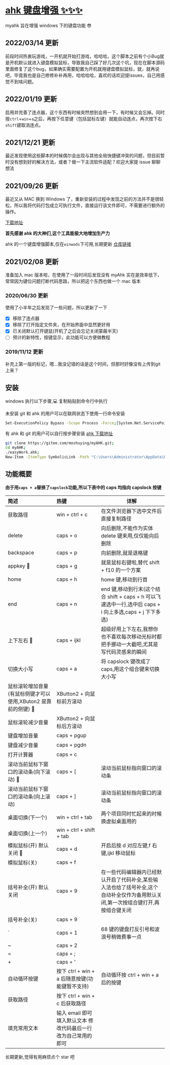 # [ahk 键盘增强 ✨✨✨](https://github.com/moshuying/myAHK)

myahk 旨在增强 windows 下的键盘功能 😎

## 2022/03/14 更新

前段时间热衷玩游戏，一开机就开始打游戏，哈哈哈，这个脚本之前有个小Bug就是开机默认就进入键盘模拟鼠标，导致我自己踩了好几次这个坑，现在在脚本源码里面修复了这个bug，如果确实需要配置为开机就用键盘模拟鼠标，就，就再说吧，毕竟我也是自己修修补补再用，哈哈哈哈，喜欢的话欢迎提issues，自己用感觉不到啥问题。

## 2022/01/19 更新

启用并完善了连点器，这个东西有时候突然想到会用一下，有时候又会忘掉。同时按`ctrl`+`win`+`a`之后，再按下任意键（包括鼠标左键）就能自动连点，再次按下右`shift`键取消连点。

## 2021/12/21 更新

最近发现使用这些脚本的时候偶尔会出现与其他全局快捷键冲突的问题，但目前暂时没有想到好的解决方法，或者？做一下主流软件适配？欢迎大家提 issue 聊聊想法

## 2021/09/26 更新

最近又从 MAC 换到 Windows 了，重新安装的过程中发现之前的方法并不是很轻松，所以我将代码打包成立可执行文件，直接运行该文件即可，不需要进行额外的操作。

[下载地址](https://github.com/moshuying/myAHK/releases)

**首先感谢 ahk 的大神们,这个工具能极大地增加生产力**

ahk 的一个键盘增强脚本,仅在`winwods`下可用,长期更新 [仓库链接](https://github.com/moshuying/myAHK)

## 2021/02/08 更新

准备加入 mac 版本啦，在使用了一段时间后发现没有 myAhk 实在是效率低下，常常因为键位问题打断代码思路，所以把这个东西也做一个 mac 版本

### 2020/06/30 更新

使用了小半年之后发现了一些问题，所以更新了一下

- [x] 移除了连点器
- [x] 移除了打开指定文件夹，在开始界面中显然更好用
- [x] 已关闭默认打开键鼠(开机了之后会忘记关闭蒙蔽半天)
- [ ] 预计的新特性，按键显示，此功能可以方便做教程
### 2019/11/12 更新

补充上第一版的标记，嗯...我没记错的话是这个时间，但那时好像没有上传到git上来？

## 安装

windows 执行以下步骤,💻 复制粘贴到命令行中执行

未安装 git 和 ahk 的用户可以在联网状态下使用一行命令安装

```sh
Set-ExecutionPolicy Bypass -Scope Process -Force;[System.Net.ServicePointManager]::SecurityProtocol = [System.Net.ServicePointManager]::SecurityProtocol -bor 3072;iex ((New-Object System.Net.WebClient).DownloadString('https://chocolatey.org/install.ps1'));choco install git autohotkey.install -y;git clone https://gitee.com/moshuying/myAHK.git;cd myAHK;.\easyWork.ahk;New-Item -ItemType SymbolicLink -Path "C:\Users\Administrator\AppData\Roaming\Microsoft\Windows\Start Menu\Programs\Startup" -Name ".\easyWork.ahk.lnk" -Value ".\easyWork.ahk"
```

有 ahk 和 git 的用户可以自行按步骤安装
[ahk 下载地址](https://www.autohotkey.com/download/ahk-install.exe)

```sh
git clone https://gitee.com/moshuying/myAHK.git;
cd myAHK;
./easyWork.ahk;
New-Item -ItemType SymbolicLink -Path "C:\Users\Administrator\AppData\Roaming\Microsoft\Windows\Start Menu\Programs\Startup" -Name ".\easyWork.ahk.lnk" -Value ".\easyWork.ahk"
```

## 功能概要

**由于用`caps + a`替换了`capslock`功能,所以下表中的 caps 均指向 capslock 按键**

| 简述                                                           | 热键                                                           | 详解                                                                                                                               |
| :------------------------------------------------------------- | :------------------------------------------------------------- | ---------------------------------------------------------------------------------------------------------------------------------- |
| 获取路径                                                       | win + ctrl + c                                                 | 在文件浏览器下选中文件后直接复制路径                                                                                               |
| delete                                                         | caps + o                                                       | 向后删除,不能作为实体 delete 键来用,仅仅能向后删除                                                                                 |
| backspace                                                      | caps + p                                                       | 向前删除,就是退格键                                                                                                                |
| appkey 🍥                                                      | caps + g                                                       | 就是鼠标右键啦,替代 shift + f10 的一个方案                                                                                         |
| home                                                           | caps + h                                                       | home 键,移动到行首                                                                                                                 |
| end                                                            | caps + n                                                       | end 键,移动到行末(这个结合 shift + caps + h 可以飞速选中一行,选中后 caps + i 向上多选,caps + j 下下多选)                           |
| 上下左右 👏                                                    | caps + ijkl                                                    | 超级好用上下左右,我想你也不喜欢每次移动光标时都把手挪动一大截吧,尤其是写代码灵感来的瞬间                                           |
| 切换大小写                                                     | caps + a                                                       | 将 capslock 键改成了 caps,用这个组合键来切换大小写                                                                                 |
| 鼠标滚轮增加音量(有鼠标侧键才可以使用,XButon2 是靠前的侧键) 🥩 | XButton2 + 向鼠标前方滚动                                      |                                                                                                                                    |
| 鼠标滚轮减少音量                                               | XButton2 + 向鼠标后方滚动                                      |                                                                                                                                    |
| 键盘增加音量                                                   | caps + pgup                                                    |                                                                                                                                    |
| 键盘减少音量                                                   | caps + pgdn                                                    |                                                                                                                                    |
| 打开计算器                                                     | caps + c                                                       |                                                                                                                                    |
| 滚动当前鼠标下窗口的滚动条(向下滚动) 🍧                        | caps + [                                                       | 滚动当前鼠标指向窗口的滚动条                                                                                                       |
| 滚动当前鼠标下窗口的滚动条(向上滚动)                           | caps + ]                                                       | 滚动当前鼠标指向窗口的滚动条                                                                                                       |
| 桌面切换(下一个)                                               | win + ctrl + tab                                               | 两个项目同时忙起来的时候换虚拟桌面用的                                                                                             |
| 桌面切换(上一个)                                               | win + ctrl + shift + tab                                       |                                                                                                                                    |
| 模拟鼠标(开) 默认关闭 🌭                                       | caps + d                                                       | 开启后按 d 对应左键,f 右键,ijkl 移动鼠标                                                                                           |
| 模拟鼠标(关)                                                   | caps + f                                                       |                                                                                                                                    |
| 括号补全(开) 默认关闭                                          | caps + 9                                                       | 在一些代码编辑器内已经默认开启了代码补全,某些输入法也给了括号补全,这个自动补全仅作为备用默认关闭,第一次按组合键打开,再按组合键关闭 |
| 括号补全(关)                                                   | caps + 9                                                       |                                                                                                                                    |
| `                                                              | caps + 1                                                       | 68 键的键盘打反引号和波浪号稍微费事一点                                                                                            |
| ~                                                              | caps + 2                                                       |                                                                                                                                    |
| =                                                              | caps + ;                                                       |                                                                                                                                    |
| +                                                              | caps + '                                                       |                                                                                                                                    |
| 自动循环按键                                                   | 按下 ctrl + win + a 后随意按键(功能键暂不支持)                 | 自动循环按 ctrl + win + a 后的按键                                                                                                 |
| 获取路径                                                       | 按下 ctrl + win + c 后获取路径                                 |
| 填充常用文本                                                   | 输入 email 即可填入默认文本 修改代码最后一行改为自己常用的即可 |

长期更新,觉得有用麻烦点个 star 吧
